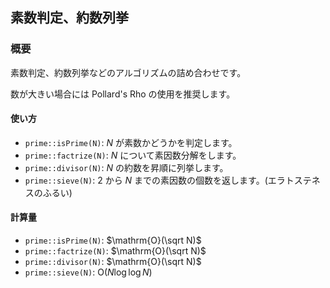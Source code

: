 ## 素数判定、約数列挙

### 概要

素数判定、約数列挙などのアルゴリズムの詰め合わせです。

数が大きい場合には Pollard's Rho の使用を推奨します。

#### 使い方

- `prime::isPrime(N)`: $N$ が素数かどうかを判定します。
- `prime::factrize(N)`: $N$ について素因数分解をします。
- `prime::divisor(N)`: $N$ の約数を昇順に列挙します。
- `prime::sieve(N)`: $2$ から $N$ までの素因数の個数を返します。(エラトステネスのふるい)

#### 計算量

- `prime::isPrime(N)`: $\mathrm{O}(\sqrt N)$
- `prime::factrize(N)`: $\mathrm{O}(\sqrt N)$
- `prime::divisor(N)`: $\mathrm{O}(\sqrt N)$
- `prime::sieve(N)`: $\mathrm{O}(N \log \log N)$